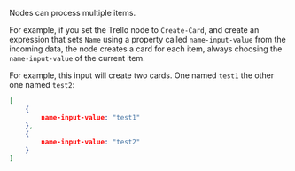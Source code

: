 Nodes can process multiple items.

For example, if you set the Trello node to `Create-Card`, and create an expression that sets `Name` using a property called `name-input-value` from the incoming data, the node creates a card for each item, always choosing the `name-input-value` of the current item.

For example, this input will create two cards. One named `test1` the other one named `test2`:

```json
[
	{
		name-input-value: "test1"
	},
	{
		name-input-value: "test2"
	}
]
```
